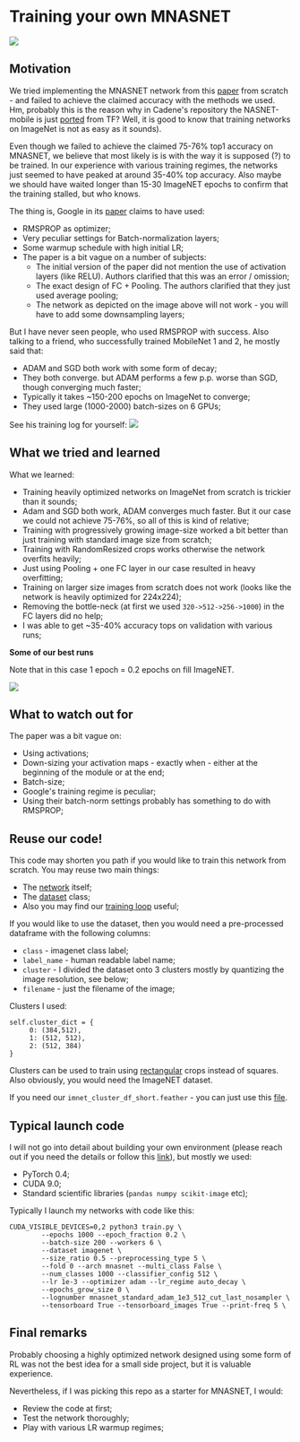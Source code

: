 # Training your own MNASNET

![](https://pics.spark-in.me/upload/35ed54b703e8224108dd43cbb7bcd502.png)

## Motivation

We tried implementing the MNASNET network from this [paper](http://arxiv.org/abs/1807.11626) from scratch - and failed to achieve the claimed accuracy with the methods we used. Hm, probably this is the reason why in Cadene's repository the NASNET-mobile is just [ported](https://github.com/Cadene/pretrained-models.pytorch/blob/master/pretrainedmodels/models/nasnet_mobile.py#L1) from TF? Well, it is good to know that training networks on ImageNet is not as easy as it sounds).

Even though we failed to achieve the claimed 75-76% top1 accuracy on MNASNET, we believe that most likely is is with the way it is supposed (?) to be trained. In our experience with various training regimes, the networks just seemed to have peaked at around 35-40% top accuracy. Also maybe we should have waited longer than 15-30 ImageNET epochs to confirm that the training stalled, but who knows.

The thing is, Google in its [paper](http://arxiv.org/abs/1807.11626) claims to have used:
- RMSPROP as optimizer;
- Very peculiar settings for Batch-normalization layers;
- Some warmup schedule with high initial LR;
- The paper is a bit vague on a number of subjects:
  - The initial version of the paper did not mention the use of activation layers (like RELU). Authors clarified that this was an error / omission;
  - The exact design of FC + Pooling. The authors clarified that they just used average pooling;
  - The network as depicted on the image above will not work - you will have to add some downsampling layers;

But I have never seen people, who used RMSPROP with success. Also talking to a friend, who successfully trained MobileNet 1 and 2, he mostly said that:
- ADAM and SGD both work with some form of decay;
- They both converge. but ADAM performs a few p.p. worse than SGD, though converging much faster;
- Typically it takes ~150-200 epochs on ImageNet to converge;
- They used large (1000-2000) batch-sizes on 6 GPUs;

See his training log for yourself:
![](https://raw.githubusercontent.com/Randl/MobileNetV2-pytorch/master/results/mobilenet_v2_1.0_224/top1.png)

## What we tried and learned

What we learned:
- Training heavily optimized networks on ImageNet from scratch is trickier than it sounds;
- Adam and SGD both work, ADAM converges much faster. But it our case we could not achieve 75-76%, so all of this is kind of relative;
- Training with progressively growing image-size worked a bit better than just training with standard image size from scratch;
- Training with RandomResized crops works otherwise the network overfits heavily;
- Just using Pooling + one FC layer in our case resulted in heavy overfitting;
- Training on larger size images from scratch does not work (looks like the network is heavily optimized for 224x224);
- Removing the bottle-neck (at first we used `320->512->256->1000`) in the FC layers did no help;
- I was able to get ~35-40% accuracy tops on validation with various runs;

**Some of our best runs**

Note that in this case 1 epoch = 0.2 epochs on fill ImageNET.

![](https://pics.spark-in.me/upload/38c74d56a77fbf168a54a0c647ecb9a4.png)


## What to watch out for

The paper was a bit vague on:
- Using activations;
- Down-sizing your activation maps - exactly when - either at the beginning of the module or at the end;
- Batch-size;
- Google's training regime is peculiar;
- Using their batch-norm settings probably has something to do with RMSPROP;


## Reuse our code!

This code may shorten you path if you would like to train this network from scratch. You may reuse two main things:
- The [network](https://github.com/snakers4/mnasnet-pytorch/blob/master/src/models/mnasnet.py) itself;
- The [dataset](https://github.com/snakers4/mnasnet-pytorch/blob/master/src/utils/datasets.py) class;
- Also you may find our [training loop]() useful;

If you would like to use the dataset, then you would need a pre-processed dataframe with the following columns:
- `class` - imagenet class label;
- `label_name` - human readable label name;
- `cluster` - I divided the dataset onto 3 clusters mostly by quantizing the image resolution, see below;
- `filename` - just the filename of the image;

Clusters I used:
```
self.cluster_dict = {
     0: (384,512),
     1: (512, 512),
     2: (512, 384)
}
```

Clusters can be used to train using [rectangular](http://www.fast.ai/2018/08/10/fastai-diu-imagenet/) crops instead of squares.
Also obviously, you would need the ImageNET dataset.

If you need our `imnet_cluster_df_short.feather` - you can just use this [file](https://drive.google.com/open?id=190q7vrOgNRGgJJiJObqLLKbNcUFG6Mml).


## Typical launch code

I will not go into detail about building your own environment (please reach out if you need the details or follow this [link](https://github.com/snakers4/playing_with_vae/#docker-environment)), but mostly we used:
- PyTorch 0.4;
- CUDA 9.0;
- Standard scientific libraries (`pandas numpy scikit-image` etc);

Typically I launch my networks with code like this:
```
CUDA_VISIBLE_DEVICES=0,2 python3 train.py \
        --epochs 1000 --epoch_fraction 0.2 \
        --batch-size 200 --workers 6 \
        --dataset imagenet \
        --size_ratio 0.5 --preprocessing_type 5 \
        --fold 0 --arch mnasnet --multi_class False \
        --num_classes 1000 --classifier_config 512 \
        --lr 1e-3 --optimizer adam --lr_regime auto_decay \
        --epochs_grow_size 0 \
        --lognumber mnasnet_standard_adam_1e3_512_cut_last_nosampler \
        --tensorboard True --tensorboard_images True --print-freq 5 \
```
## Final remarks

Probably choosing a highly optimized network designed using some form of RL was not the best idea for a small side project, but it is valuable experience.

Nevertheless, if I was picking this repo as a starter for MNASNET, I would:
- Review the code at first;
- Test the network thoroughly;
- Play with various LR warmup regimes;

